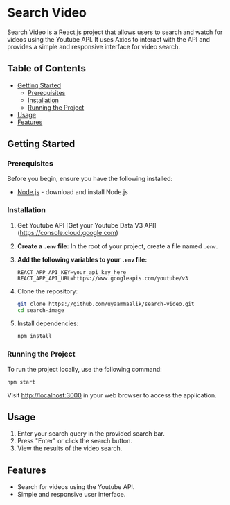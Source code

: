 # Search Video

Search Video is a React.js project that allows users to search and watch for videos using the Youtube API. It uses Axios to interact with the API and provides a simple and responsive interface for video search.

## Table of Contents

- [Getting Started](#getting-started)
  - [Prerequisites](#prerequisites)
  - [Installation](#installation)
  - [Running the Project](#running-the-project)
- [Usage](#usage)
- [Features](#features)

## Getting Started

### Prerequisites

Before you begin, ensure you have the following installed:

- [Node.js](https://nodejs.org/) - download and install Node.js

### Installation

1. Get Youtube API
   [Get your Youtube Data V3 API] (https://console.cloud.google.com)

2. **Create a `.env` file:**
   In the root of your project, create a file named `.env`.

3. **Add the following variables to your `.env` file:**

   ```env
   REACT_APP_API_KEY=your_api_key_here
   REACT_APP_API_URL=https://www.googleapis.com/youtube/v3

   ```

4. Clone the repository:

   ```bash
   git clone https://github.com/uyaammaalik/search-video.git
   cd search-image

   ```

5. Install dependencies:

   ```bash
   npm install

   ```

### Running the Project

To run the project locally, use the following command:

```bash
npm start

```

Visit [http://localhost:3000](http://localhost:3000) in your web browser to access the application.

## Usage

1. Enter your search query in the provided search bar.
2. Press "Enter" or click the search button.
3. View the results of the video search.

## Features

- Search for videos using the Youtube API.
- Simple and responsive user interface.
